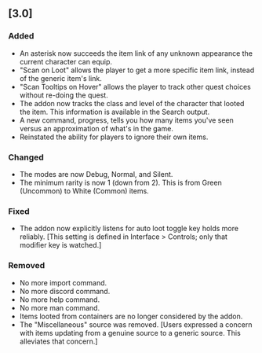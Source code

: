 ## [3.0]
### Added
- An asterisk now succeeds the item link of any unknown appearance the current character can equip.
- "Scan on Loot" allows the player to get a more specific item link, instead of the generic item's link.
- "Scan Tooltips on Hover" allows the player to track other quest choices without re-doing the quest.
- The addon now tracks the class and level of the character that looted the item. This information is available in the Search output.
- A new command, progress, tells you how many items you've seen versus an approximation of what's in the game.
- Reinstated the ability for players to ignore their own items.

### Changed
- The modes are now Debug, Normal, and Silent.
- The minimum rarity is now 1 (down from 2). This is from Green (Uncommon) to White (Common) items.

### Fixed
- The addon now explicitly listens for auto loot toggle key holds more reliably. [This setting is defined in Interface > Controls; only that modifier key is watched.]

### Removed
- No more import command.
- No more discord command.
- No more help command.
- No more man command.
- Items looted from containers are no longer considered by the addon.
- The "Miscellaneous" source was removed. [Users expressed a concern with items updating from a genuine source to a generic source. This alleviates that concern.]